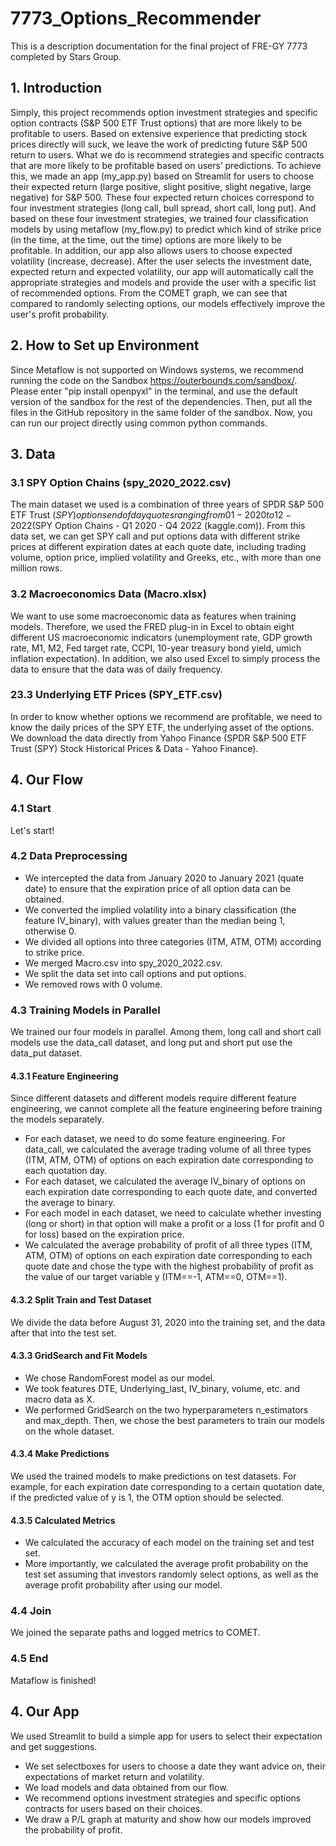 # 7773_Options_Recommender
This is a description documentation for the final project of FRE-GY 7773 completed by Stars Group.

## 1. Introduction

Simply, this project recommends option investment strategies and specific option contracts (S&P 500 ETF Trust options) that are more likely to be profitable to users. Based on extensive experience that predicting stock prices directly will suck, we leave the work of predicting future S&P 500 return to users. What we do is recommend strategies and specific contracts that are more likely to be profitable based on users’ predictions.
To achieve this, we made an app (my_app.py) based on Streamlit for users to choose their expected return (large positive, slight positive, slight negative, large negative) for S&P 500. These four expected return choices correspond to four investment strategies (long call, bull spread, short call, long put). And based on these four investment strategies, we trained four classification models by using metaflow (my_flow.py) to predict which kind of strike price (in the time, at the time, out the time) options are more likely to be profitable. In addition, our app also allows users to choose expected volatility (increase, decrease). After the user selects the investment date, expected return and expected volatility, our app will automatically call the appropriate strategies and models and provide the user with a specific list of recommended options.
From the COMET graph, we can see that compared to randomly selecting options, our models effectively improve the user's profit probability.

## 2. How to Set up Environment
Since Metaflow is not supported on Windows systems, we recommend running the code on the Sandbox https://outerbounds.com/sandbox/.
Please enter "pip install openpyxl" in the terminal, and use the default version of the sandbox for the rest of the dependencies.
Then, put all the files in the GitHub repository in the same folder of the sandbox.
Now, you can run our project directly using common python commands.

## 3. Data

### 3.1 SPY Option Chains (spy_2020_2022.csv)
The main dataset we used is a combination of three years of SPDR S&P 500 ETF Trust ($SPY) options end of day quotes ranging from 01-2020 to 12-2022 ($SPY Option Chains - Q1 2020 - Q4 2022 (kaggle.com)). From this data set, we can get SPY call and put options data with different strike prices at different expiration dates at each quote date, including trading volume, option price, implied volatility and Greeks, etc., with more than one million rows.
### 3.2 Macroeconomics Data (Macro.xlsx)
We want to use some macroeconomic data as features when training models. Therefore, we used the FRED plug-in in Excel to obtain eight different US macroeconomic indicators (unemployment rate, GDP growth rate, M1, M2, Fed target rate, CCPI, 10-year treasury bond yield, umich inflation expectation). In addition, we also used Excel to simply process the data to ensure that the data was of daily frequency.
### 23.3 Underlying ETF Prices (SPY_ETF.csv)
In order to know whether options we recommend are profitable, we need to know the daily prices of the SPY ETF, the underlying asset of the options. We download the data directly from Yahoo Finance (SPDR S&P 500 ETF Trust (SPY) Stock Historical Prices & Data - Yahoo Finance).

## 4. Our Flow

### 4.1 Start
Let's start!
### 4.2 Data Preprocessing
* We intercepted the data from January 2020 to January 2021 (quate date) to ensure that the expiration price of all option data can be obtained.
* We converted the implied volatility into a binary classification (the feature IV_binary), with values greater than the median being 1, otherwise 0.
* We divided all options into three categories (ITM, ATM, OTM) according to strike price.
* We merged Macro.csv into spy_2020_2022.csv.
* We split the data set into call options and put options.
* We removed rows with 0 volume.
### 4.3 Training Models in Parallel
We trained our four models in parallel. Among them, long call and short call models use the data_call dataset, and long put and short put use the data_put dataset. 
#### 4.3.1 Feature Engineering
Since different datasets and different models require different feature engineering, we cannot complete all the feature engineering before training the models separately.
* For each dataset, we need to do some feature engineering. For data_call, we calculated the average trading volume of all three types (ITM, ATM, OTM) of options on each expiration date corresponding to each quotation day.
* For each dataset, we calculated the average IV_binary of options on each expiration date corresponding to each quote date, and converted the average to binary.
* For each model in each dataset, we need to calculate whether investing (long or short) in that option will make a profit or a loss (1 for profit and 0 for loss) based on the expiration price.
* We calculated the average probability of profit of all three types (ITM, ATM, OTM) of options on each expiration date corresponding to each quote date and chose the type with the highest probability of profit as the value of our target variable y (ITM==-1, ATM==0, OTM==1). 
#### 4.3.2 Split Train and Test Dataset
We divide the data before August 31, 2020 into the training set, and the data after that into the test set.
#### 4.3.3 GridSearch and Fit Models
* We chose RandomForest model as our model.
* We took features DTE, Underlying_last, IV_binary, volume, etc. and macro data as X.
* We performed GridSearch on the two hyperparameters n_estimators and max_depth. Then, we chose the best parameters to train our models on the whole dataset.
#### 4.3.4 Make Predictions
We used the trained models to make predictions on test datasets. For example, for each expiration date corresponding to a certain quotation date, if the predicted value of y is 1, the OTM option should be selected.
#### 4.3.5 Calculated Metrics
* We calculated the accuracy of each model on the training set and test set.
* More importantly, we calculated the average profit probability on the test set assuming that investors randomly select options, as well as the average profit probability after using our model.
### 4.4 Join
We joined the separate paths and logged metrics to COMET.
### 4.5 End
Mataflow is finished!

## 4. Our App

We used Streamlit to build a simple app for users to select their expectation and get suggestions.
* We set selectboxes for users to choose a date they want advice on, their expectations of market return and volatility.
* We load models and data obtained from our flow.
* We recommend options investment strategies and specific options contracts for users based on their choices.
* We draw a P/L graph at maturity and show how our models improved the probability of profit.
